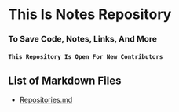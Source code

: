 # This Is Notes Repository
### To Save Code, Notes, Links, And More

#### ``` This Repository Is Open For New Contributors ```

## List of Markdown Files
- [Repositories.md](./Repositories.md)

